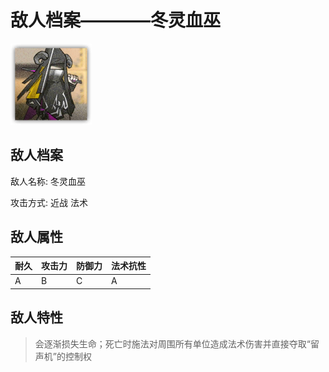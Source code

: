 # 敌人档案————冬灵血巫

![冬灵血巫](./eneIcons/冬灵血巫.png)

## 敌人档案

敌人名称: 冬灵血巫

攻击方式: 近战 法术

## 敌人属性

| 耐久      | 攻击力  | 防御力 | 法术抗性 |
|---------|------|-----|------|
| A | B | C | A |

## 敌人特性
> 会逐渐损失生命；死亡时施法对周围所有单位造成法术伤害并直接夺取“留声机”的控制权
